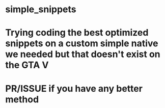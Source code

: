 # simple_snippets 

# Trying coding the best optimized snippets on a custom simple native we needed but that doesn't exist on the GTA V

# PR/ISSUE if you have any better method